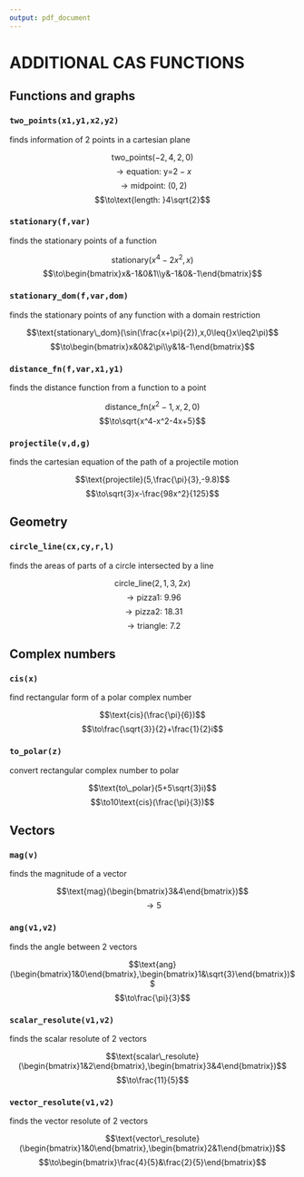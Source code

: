 ```yaml
---
output: pdf_document
---
```


# ADDITIONAL CAS FUNCTIONS

## Functions and graphs

### `two_points(x1,y1,x2,y2)`

finds information of 2 points in a cartesian plane

$$\text{two\_points}(-2,4,2,0)$$
$$\to\text{equation: y=}2-x$$
$$\to\text{midpoint: }(0,2)$$
$$\to\text{length: }4\sqrt{2}$$

### `stationary(f,var)`

finds the stationary points of a function

$$\text{stationary}(x^4-2x^2,x)$$
$$\to\begin{bmatrix}x&-1&0&1\\y&-1&0&-1\end{bmatrix}$$

### `stationary_dom(f,var,dom)`

finds the stationary points of any function with a domain restriction

$$\text{stationary\_dom}(\sin(\frac{x+\pi}{2}),x,0\leq{}x\leq2\pi)$$
$$\to\begin{bmatrix}x&0&2\pi\\y&1&-1\end{bmatrix}$$

### `distance_fn(f,var,x1,y1)`

finds the distance function from a function to a point

$$\text{distance\_fn}(x^2-1,x,2,0)$$
$$\to\sqrt{x^4-x^2-4x+5}$$

### `projectile(v,d,g)`

finds the cartesian equation of the path of a projectile motion

$$\text{projectile}(5,\frac{\pi}{3},-9.8)$$
$$\to\sqrt{3}x-\frac{98x^2}{125}$$

## Geometry

### `circle_line(cx,cy,r,l)`

finds the areas of parts of a circle intersected by a line

$$\text{circle\_line}(2,1,3,2x)$$
$$\to\text{pizza1: }9.96$$
$$\to\text{pizza2: }18.31$$
$$\to\text{triangle: }7.2$$

## Complex numbers

### `cis(x)`

find rectangular form of a polar complex number

$$\text{cis}(\frac{\pi}{6})$$
$$\to\frac{\sqrt{3}}{2}+\frac{1}{2}i$$

### `to_polar(z)`

convert rectangular complex number to polar

$$\text{to\_polar}(5+5\sqrt{3}i)$$
$$\to10\text{cis}(\frac{\pi}{3})$$

## Vectors

### `mag(v)`

finds the magnitude of a vector

$$\text{mag}(\begin{bmatrix}3&4\end{bmatrix})$$
$$\to5$$

### `ang(v1,v2)`

finds the angle between 2 vectors

$$\text{ang}(\begin{bmatrix}1&0\end{bmatrix},\begin{bmatrix}1&\sqrt{3}\end{bmatrix})$$
$$\to\frac{\pi}{3}$$

### `scalar_resolute(v1,v2)`

finds the scalar resolute of 2 vectors

$$\text{scalar\_resolute}(\begin{bmatrix}1&2\end{bmatrix},\begin{bmatrix}3&4\end{bmatrix})$$
$$\to\frac{11}{5}$$

### `vector_resolute(v1,v2)`

finds the vector resolute of 2 vectors

$$\text{vector\_resolute}(\begin{bmatrix}1&0\end{bmatrix},\begin{bmatrix}2&1\end{bmatrix})$$
$$\to\begin{bmatrix}\frac{4}{5}&\frac{2}{5}\end{bmatrix}$$
